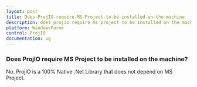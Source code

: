 ```yaml
---
layout: post
title: Does-ProjIO-require-MS-Project-to-be-installed-on-the-machine
description: does projio require ms project to be installed on the machine?
platform: WindowsForms
control: ProjIO
documentation: ug
---
```


### Does ProjIO require MS Project to be installed on the machine?

No. ProjIO is a 100% Native .Net Library that does not depend on MS Project.

